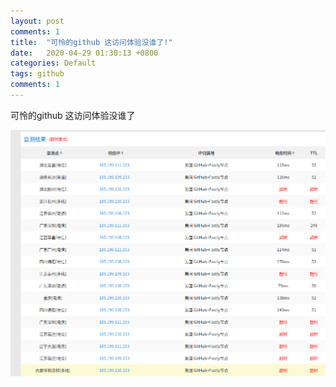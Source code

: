 ```yaml
---
layout: post
comments: 1
title:  "可怜的github 这访问体验没谁了!"
date:   2020-04-29 01:30:13 +0800
categories: Default
tags: github
comments: 1
---
```




可怜的github 这访问体验没谁了

![github访问速度](/img/截图_2020-04-30_21-54-49.png)
